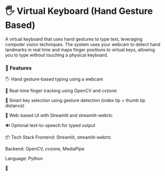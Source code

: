 <h1>🖐️ Virtual Keyboard (Hand Gesture Based)</h1>
A virtual keyboard that uses hand gestures to type text, leveraging computer vision techniques. The system uses your webcam to detect hand landmarks in real time and maps finger positions to virtual keys, allowing you to type without touching a physical keyboard.

<h3>🚀 Features</h3>
🖐️ Hand gesture-based typing using a webcam

🎯 Real-time finger tracking using OpenCV and cvzone

🧠 Smart key selection using gesture detection (index tip + thumb tip distance)

📱 Web-based UI with Streamlit and streamlit-webrtc

🔊 Optional text-to-speech for typed output

📦 Tech Stack
Frontend: Streamlit, streamlit-webrtc

Backend: OpenCV, cvzone, MediaPipe

Language: Python

📸
